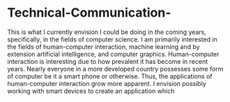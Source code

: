 # Technical-Communication-
This is what I currently envision I could be doing in the coming years, specifically, in the fields of computer science.
I am primarily interested in the fields of human-computer interaction, machine learning and by extension artificial intelligence, and computer graphics.
Human-computer interaction is interesting due to how prevalent it has become in recent years. Nearly everyone in a more developed country possesses some form of computer be it a smart phone or otherwise. Thus, the applications of human-computer interaction grow more apparent. I envision possibly working with smart devices to create an application which 
